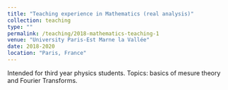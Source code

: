 ```yaml
---
title: "Teaching experience in Mathematics (real analysis)"
collection: teaching
type: ""
permalink: /teaching/2018-mathematics-teaching-1
venue: "University Paris-Est Marne la Vallée"
date: 2018-2020
location: "Paris, France"
---
```


Intended for third year physics students. Topics: basics of mesure theory and Fourier Transforms.
